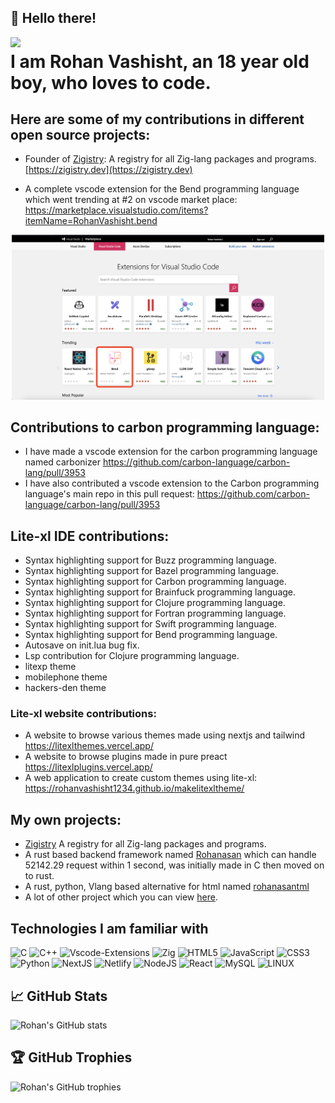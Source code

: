 ## 👋 Hello there!

<img align="left" width=50 src="https://avatars.githubusercontent.com/u/81112205?v=4"/>

# I am Rohan Vashisht, an 18 year old boy, who loves to code.

## Here are some of my contributions in different open source projects:

- Founder of [Zigistry](https://zigistry.dev): A registry for all Zig-lang packages and programs. [https://zigistry.dev](https://zigistry.dev)

- A complete vscode extension for the Bend programming language which went trending at #2 on vscode market place:
https://marketplace.visualstudio.com/items?itemName=RohanVashisht.bend

<div align="center">
<img width=500 src="./trending-extension.png"/>
</div>

## Contributions to carbon programming language:
- I have made a vscode extension for the carbon programming language named carbonizer https://github.com/carbon-language/carbon-lang/pull/3953
- I have also contributed a vscode extension to the Carbon programming language's main repo in this pull request: https://github.com/carbon-language/carbon-lang/pull/3953


## Lite-xl IDE contributions:
- Syntax highlighting support for Buzz programming language.
- Syntax highlighting support for Bazel programming language.
- Syntax highlighting support for Carbon programming language.
- Syntax highlighting support for Brainfuck programming language.
- Syntax highlighting support for Clojure programming language.
- Syntax highlighting support for Fortran programming language.
- Syntax highlighting support for Swift programming language.
- Syntax highlighting support for Bend programming language.
- Autosave on init.lua bug fix.
- Lsp contribution for Clojure programming language.
- litexp theme
- mobilephone theme
- hackers-den theme

### Lite-xl website contributions:
- A website to browse various themes made using nextjs and tailwind https://litexlthemes.vercel.app/
- A website to browse plugins made in pure preact https://litexlplugins.vercel.app/
- A web application to create custom themes using lite-xl: https://rohanvashisht1234.github.io/makelitexltheme/

## My own projects:
- [Zigistry](https://github.com/zigistry/zigistry) A registry for all Zig-lang packages and programs.
- A rust based backend framework named [Rohanasan](https://github.com/rohanasan/rohanasan-rs) which can handle 52142.29 request within 1 second, was initially made in C then moved on to rust.
- A rust, python, Vlang based alternative for html named [rohanasantml](https://github.com/rohanasan/rohanasantml)
- A lot of other project which you can view [here](https://github.com/RohanVashisht1234?tab=repositories).


## Technologies I am familiar with

![C](https://img.shields.io/badge/c-%2300599C.svg?style=for-the-badge&logo=c&logoColor=white) ![C++](https://img.shields.io/badge/c++-%2300599C.svg?style=for-the-badge&logo=c%2B%2B&logoColor=white)  ![Vscode-Extensions](https://img.shields.io/badge/Vscode-Extensions-FCC624?style=for-the-badge&logo=visualstudiocode&logoColor=blue)  ![Zig](https://img.shields.io/badge/zig-%2300599C.svg?style=for-the-badge&logo=zig&logoColor=white) ![HTML5](https://img.shields.io/badge/html5-%23E34F26.svg?style=for-the-badge&logo=html5&logoColor=white)  ![JavaScript](https://img.shields.io/badge/javascript-%23323330.svg?style=for-the-badge&logo=javascript&logoColor=%23F7DF1E) ![CSS3](https://img.shields.io/badge/css3-%231572B6.svg?style=for-the-badge&logo=css3&logoColor=white) ![Python](https://img.shields.io/badge/python-3670A0?style=for-the-badge&logo=python&logoColor=ffdd54) ![NextJS](https://img.shields.io/badge/NextJS-FCC624?style=for-the-badge&logo=nextjs&logoColor=black) ![Netlify](https://img.shields.io/badge/netlify-%23000000.svg?style=for-the-badge&logo=netlify&logoColor=#00C7B7) ![NodeJS](https://img.shields.io/badge/node.js-6DA55F?style=for-the-badge&logo=node.js&logoColor=white) ![React](https://img.shields.io/badge/react-%2320232a.svg?style=for-the-badge&logo=react&logoColor=%2361DAFB) ![MySQL](https://img.shields.io/badge/mysql-%2300f.svg?style=for-the-badge&logo=mysql&logoColor=white)  ![LINUX](https://img.shields.io/badge/Linux-FCC624?style=for-the-badge&logo=linux&logoColor=black) 

## 📈 GitHub Stats
![Rohan's GitHub stats](https://github-readme-stats.vercel.app/api?username=RohanVashisht1234&show_icons=true&theme=radical)

## 🏆 GitHub Trophies
![Rohan's GitHub trophies](https://github-profile-trophy.vercel.app/?username=RohanVashisht1234&theme=radical)
